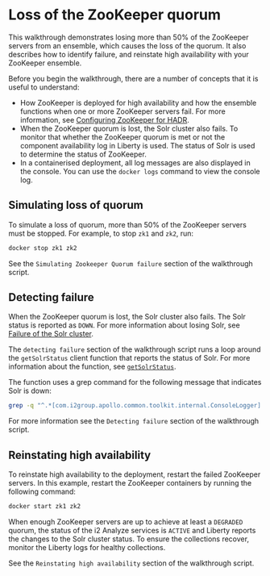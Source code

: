# Loss of the ZooKeeper quorum
This walkthrough demonstrates losing more than 50% of the ZooKeeper servers from an ensemble, which causes the loss of the quorum. It also describes how to identify failure, and reinstate high availability with your ZooKeeper ensemble.

Before you begin the walkthrough, there are a number of concepts that it is useful to understand:
* How ZooKeeper is deployed for high availability and how the ensemble functions when one or more ZooKeeper
servers fail. For more information, see [Configuring ZooKeeper for HADR](https://www.ibm.com/support/knowledgecenter/SSXVTH_4.3.3/com.ibm.i2.deploy.example.doc/hadr_zk.html).
*  When the ZooKeeper quorum is lost, the Solr cluster also fails. To monitor that whether the ZooKeeper quorum is met or not the component availability log in Liberty is used. The status of Solr is used to determine the status of ZooKeeper.
* In a containerised deployment, all log messages are also displayed in the console. You can use the `docker logs` command to view the console log.

## Simulating loss of quorum
To simulate a loss of quorum, more than 50% of the ZooKeeper servers must be stopped. For example, to stop `zk1` and `zk2`, run:
```sh
docker stop zk1 zk2
```

See the `Simulating Zookeeper Quorum failure` section of the walkthrough script. 

## Detecting failure
When the ZooKeeper quorum is lost, the Solr cluster also fails. The Solr status is reported as `DOWN`. For more information about losing Solr, see [Failure of the Solr cluster](./solr_cluster_failure.md).

The `detecting failure` section of the walkthrough script runs a loop around the `getSolrStatus` client function that reports the status of Solr. For more information about the function, see [`getSolrStatus`](../tools%20and%20functions/client_functions.md#getsolrstatus).

The function uses a grep command for the following message that indicates Solr is down:

```Bash
grep -q "^.*[com.i2group.apollo.common.toolkit.internal.ConsoleLogger] - (opal-services) - '.*', .*'DOWN'"
```
For more information see the `Detecting failure` section of the walkthrough script.

## Reinstating high availability
To reinstate high availability to the deployment, restart the failed ZooKeeper servers. In this example, restart the ZooKeeper containers by running the following command:
```sh
docker start zk1 zk2
```

When enough ZooKeeper servers are up to achieve at least a `DEGRADED` quorum, the status of the i2 Analyze services is `ACTIVE` and Liberty reports the changes to the Solr cluster status. To ensure the collections recover, monitor the Liberty logs for healthy collections.

See the `Reinstating high availability` section of the walkthrough script.
